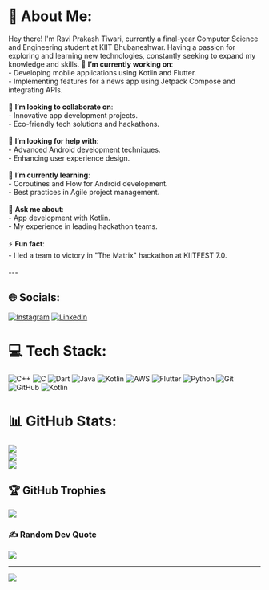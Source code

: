 # 💫 About Me:
Hey there! I'm Ravi Prakash Tiwari, currently a final-year Computer Science and Engineering student at KIIT Bhubaneshwar. Having a passion for exploring and learning new technologies, constantly seeking to expand my knowledge and skills.
🔭 **I’m currently working on**:<br>   - Developing mobile applications using Kotlin and Flutter.<br>   - Implementing features for a news app using Jetpack Compose and integrating APIs.<br><br>👯 **I’m looking to collaborate on**:<br>   - Innovative app development projects.<br>   - Eco-friendly tech solutions and hackathons.<br><br>🤝 **I’m looking for help with**:<br>   - Advanced Android development techniques.<br>   - Enhancing user experience design.<br><br>🌱 **I’m currently learning**:<br>   - Coroutines and Flow for Android development.<br>   - Best practices in Agile project management.<br><br>💬 **Ask me about**:<br>   - App development with Kotlin.<br>   - My experience in leading hackathon teams.<br><br>⚡ **Fun fact**:<br>   - I led a team to victory in "The Matrix" hackathon at KIITFEST 7.0.<br><br>---


## 🌐 Socials:
[![Instagram](https://img.shields.io/badge/Instagram-%23E4405F.svg?logo=Instagram&logoColor=white)](https://instagram.com/https://www.instagram.com/_raviitiwarii_/) [![LinkedIn](https://img.shields.io/badge/LinkedIn-%230077B5.svg?logo=linkedin&logoColor=white)](https://linkedin.com/in/https://www.linkedin.com/in/ravi-tiw/) 

# 💻 Tech Stack:
![C++](https://img.shields.io/badge/c++-%2300599C.svg?style=plastic&logo=c%2B%2B&logoColor=white) ![C](https://img.shields.io/badge/c-%2300599C.svg?style=plastic&logo=c&logoColor=white) ![Dart](https://img.shields.io/badge/dart-%230175C2.svg?style=plastic&logo=dart&logoColor=white) ![Java](https://img.shields.io/badge/java-%23ED8B00.svg?style=plastic&logo=openjdk&logoColor=white) ![Kotlin](https://img.shields.io/badge/kotlin-%237F52FF.svg?style=plastic&logo=kotlin&logoColor=white) ![AWS](https://img.shields.io/badge/AWS-%23FF9900.svg?style=plastic&logo=amazon-aws&logoColor=white) ![Flutter](https://img.shields.io/badge/Flutter-%2302569B.svg?style=plastic&logo=Flutter&logoColor=white) ![Python](https://img.shields.io/badge/python-3670A0?style=plastic&logo=python&logoColor=ffdd54) ![Git](https://img.shields.io/badge/git-%23F05033.svg?style=plastic&logo=git&logoColor=white) ![GitHub](https://img.shields.io/badge/github-%23121011.svg?style=plastic&logo=github&logoColor=white) ![Kotlin](https://img.shields.io/badge/kotlin-%237F52FF.svg?style=plastic&logo=kotlin&logoColor=white)
# 📊 GitHub Stats:
![](https://github-readme-stats.vercel.app/api?username=RaviTiwar1&theme=radical&hide_border=false&include_all_commits=false&count_private=false)<br/>
![](https://github-readme-streak-stats.herokuapp.com/?user=RaviTiwar1&theme=radical&hide_border=false)<br/>
![](https://github-readme-stats.vercel.app/api/top-langs/?username=RaviTiwar1&theme=radical&hide_border=false&include_all_commits=false&count_private=false&layout=compact)

## 🏆 GitHub Trophies
![](https://github-profile-trophy.vercel.app/?username=RaviTiwar1&theme=radical&no-frame=false&no-bg=false&margin-w=4)

### ✍️ Random Dev Quote
![](https://quotes-github-readme.vercel.app/api?type=horizontal&theme=radical)

---
[![](https://visitcount.itsvg.in/api?id=RaviTiwar1&icon=0&color=0)](https://visitcount.itsvg.in)

<!-- Proudly created with GPRM ( https://gprm.itsvg.in ) -->
